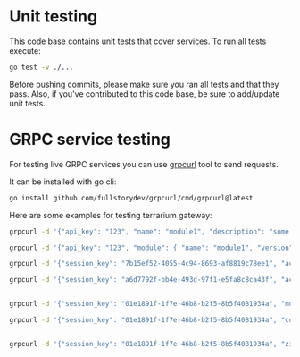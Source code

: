 # Unit testing

This code base contains unit tests that cover services. To run all tests execute:

```bash
go test -v ./...
```

Before pushing commits, please make sure you ran all tests and that they pass. Also, if you've contributed to this code base, be sure to add/update unit tests.

# GRPC service testing

For testing live GRPC services you can use [grpcurl](https://github.com/fullstorydev/grpcurl) tool to send requests.

It can be installed with go cli:

```bash
go install github.com/fullstorydev/grpcurl/cmd/grpcurl@latest
```

Here are some examples for testing terrarium gateway:

```bash
grpcurl -d '{"api_key": "123", "name": "module1", "description": "some description", "source_url": "http://my.dot.com", "maturity": "BETA"}' -plaintext -proto .pb/terrarium/module/module.proto 10.43.191.121:8080 terrarium.module.Publisher/Register

grpcurl -d '{"api_key": "123", "module": { "name": "module1", "version": "v1.0.0" }}' -plaintext -proto .pb/terrarium/module/module.proto 10.43.191.121:8080 terrarium.module.Publisher/BeginVersion

grpcurl -d '{"session_key": "7b15ef52-4055-4c94-8693-af8819c78ee1", "action": 0 }' -plaintext -proto .pb/terrarium/module/module.proto 10.43.191.121:8080 terrarium.module.Publisher/EndVersion

grpcurl -d '{"session_key": "a6d7792f-bb4e-493d-97f1-e5fa8c8ca43f", "action": 1 }' -plaintext -proto .pb/terrarium/module/module.proto 10.43.191.121:8080 terrarium.module.Publisher/EndVersion


grpcurl -d '{"session_key": "01e1891f-1f7e-46b8-b2f5-8b5f4081934a", "modules": [{ "name": "module1", "version": "v1.0.0" }] }' -plaintext -proto .pb/terrarium/module/module.proto 10.43.191.121:8080 terrarium.module.Publisher/RegisterModuleDependencies

grpcurl -d '{"session_key": "01e1891f-1f7e-46b8-b2f5-8b5f4081934a", "container_image_references": ["image1", "image2"] }' -plaintext -proto .pb/terrarium/module/module.proto 10.43.191.121:8080 terrarium.module.Publisher/RegisterContainerDependencies


grpcurl -d '{"session_key": "01e1891f-1f7e-46b8-b2f5-8b5f4081934a", "zip_data_chunk": "VGhpcyBpcyBhIHRlc3QgZmlsZQo=" }' -plaintext -proto .pb/terrarium/module/module.proto 10.43.191.121:8080 terrarium.module.Publisher/UploadSourceZip
```
